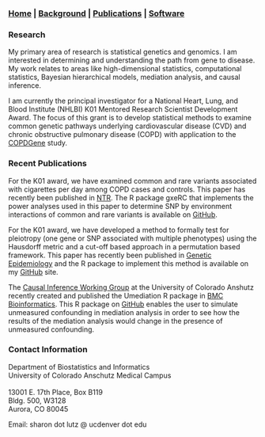 ### [Home](https://SharonLutz.github.io) | [Background](https://SharonLutz.github.io/background) | [Publications](https://SharonLutz.github.io/publications) | [Software](https://SharonLutz.github.io/software)

### Research    
My primary area of research is statistical genetics and genomics. I am interested in determining and understanding the path from gene to disease. My work relates to areas like high-dimensional statistics, computational statistics, Bayesian hierarchical models, mediation analysis, and causal inference.

I am currently the principal investigator for a National Heart, Lung, and Blood Institute (NHLBI) K01 Mentored Research Scientist Development Award. The focus of this grant is to develop statistical methods to examine common genetic pathways underlying cardiovascular disease (CVD) and chronic obstructive pulmonary disease (COPD) with application to the [COPDGene](http://www.copdgene.org) study. 

### Recent Publications
For the K01 award, we have examined common and rare variants associated with cigarettes per day among COPD cases and controls. This paper has recently been published in [NTR](https://academic.oup.com/ntr/advance-article-abstract/doi/10.1093/ntr/nty095/4996129). The R package gxeRC that implements the power analyses used in this paper to determine SNP by environment interactions of common and rare variants is available on [GitHub](https://github.com/SharonLutz/gxeRC).

For the K01 award, we have developed a method to formally test for pleiotropy (one gene or SNP associated with multiple phenotypes) using the Hausdorff metric and a cut-off based approach in a permutation based framework. This paper has recently been published in [Genetic Epidemiology](http://onlinelibrary.wiley.com/doi/10.1002/gepi.22011/abstract) and the R package to implement this method is available on my [GitHub](https://github.com/SharonLutz/pleiotropy) site.

The [Causal Inference Working Group](http://www.ucdenver.edu/academics/colleges/PublicHealth/Academics/departments/Biostatistics/WorkingGroups/Pages/Causal-Inference-Working-Group.aspx) at the University of Colorado Anshutz recently created and published the Umediation R package in [BMC Bioinformatics](https://www.ncbi.nlm.nih.gov/pubmed/28724417). This R package on [GitHub](https://github.com/SharonLutz/Umediation) enables the user to simulate unmeasured confounding in mediation analysis in order to see how the results of the mediation analysis would change in the presence of unmeasured confounding.

### Contact Information  
Department of Biostatistics and Informatics	<br> 
University of Colorado Anschutz Medical Campus	<br> 			
13001 E. 17th Place, Box B119 <br> 
Bldg. 500, W3128 <br> 
Aurora, CO 80045 <br> 

Email: sharon dot lutz @ ucdenver dot edu
